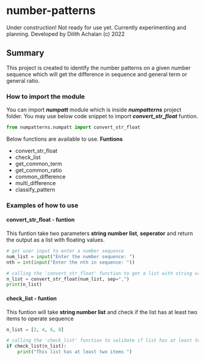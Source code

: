# number-patterns
Under construction! 
Not ready for use yet. Currently experimenting and planning.
Developed by Dilith Achalan (c) 2022


## Summary
This project is created to identify the number patterns on a given number sequence which will get the difference in sequence and general term or general ratio.

### How to import the module
You can import ***numpatt*** module which is inside ***numpatterns*** project folder. You may use below code snippet to import ***convert_str_float*** funtion.

```python
from numpatterns.numpatt import convert_str_float
```
Below functions are available to use. 
**Funtions**
- convert_str_float
- check_list
- get_common_term
- get_common_ratio
- common_difference
- multi_difference
- classify_pattern

### Examples of how to use
#### convert_str_float - funtion
This funtion take two parameters **string number list**, **seperator** and return the output as a list with floating values.

```python
# get user input to enter a number sequence
num_list = input("Enter the number sequence: ")
nth = int(input("Enter the nth in sequence: "))

# calling the 'convert_str_float' function to get a list with string values to float
n_list = convert_str_float(num_list, sep=",")
print(n_list)
```

#### check_list - funtion
This funtion will take **string number list** and check if the list has at least two items to operate sequence

```python
n_list = [2, 4, 6, 8]

# calling the 'check_list' function to validate if list has at least two items
if check_list(n_list):
    print("This list has at least two items ")
```